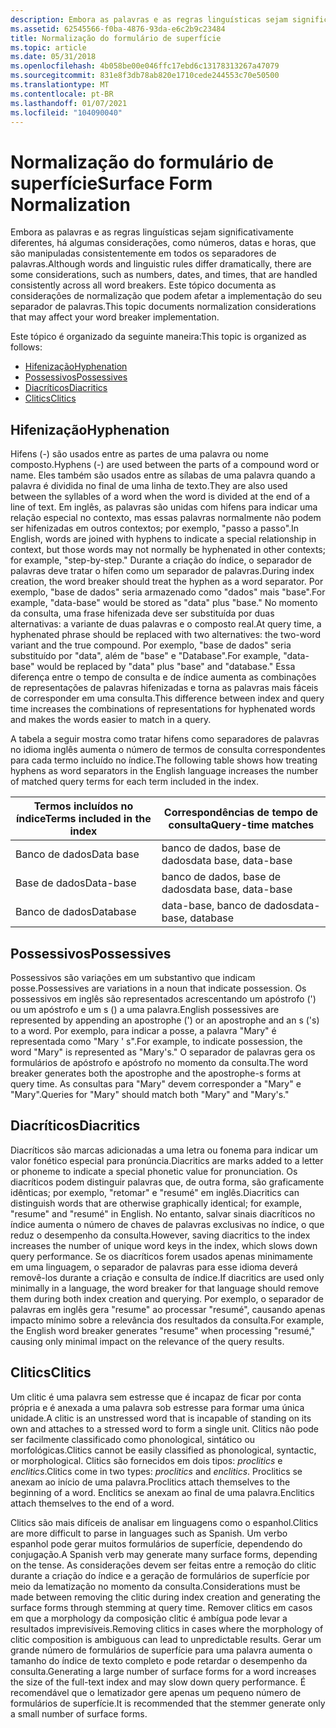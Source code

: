 ```yaml
---
description: Embora as palavras e as regras linguísticas sejam significativamente diferentes, há algumas considerações, como números, datas e horas, que são manipuladas consistentemente em todos os separadores de palavras.
ms.assetid: 62545566-f0ba-4876-93da-e6c2b9c23484
title: Normalização do formulário de superfície
ms.topic: article
ms.date: 05/31/2018
ms.openlocfilehash: 4b058be00e046ffc17ebd6c13178313267a47079
ms.sourcegitcommit: 831e8f3db78ab820e1710cede244553c70e50500
ms.translationtype: MT
ms.contentlocale: pt-BR
ms.lasthandoff: 01/07/2021
ms.locfileid: "104090040"
---
```

# <a name="surface-form-normalization"></a><span data-ttu-id="102df-103">Normalização do formulário de superfície</span><span class="sxs-lookup"><span data-stu-id="102df-103">Surface Form Normalization</span></span>

<span data-ttu-id="102df-104">Embora as palavras e as regras linguísticas sejam significativamente diferentes, há algumas considerações, como números, datas e horas, que são manipuladas consistentemente em todos os separadores de palavras.</span><span class="sxs-lookup"><span data-stu-id="102df-104">Although words and linguistic rules differ dramatically, there are some considerations, such as numbers, dates, and times, that are handled consistently across all word breakers.</span></span> <span data-ttu-id="102df-105">Este tópico documenta as considerações de normalização que podem afetar a implementação do seu separador de palavras.</span><span class="sxs-lookup"><span data-stu-id="102df-105">This topic documents normalization considerations that may affect your word breaker implementation.</span></span>

<span data-ttu-id="102df-106">Este tópico é organizado da seguinte maneira:</span><span class="sxs-lookup"><span data-stu-id="102df-106">This topic is organized as follows:</span></span>

-   [<span data-ttu-id="102df-107">Hifenização</span><span class="sxs-lookup"><span data-stu-id="102df-107">Hyphenation</span></span>](#hyphenation)
-   [<span data-ttu-id="102df-108">Possessivos</span><span class="sxs-lookup"><span data-stu-id="102df-108">Possessives</span></span>](#possessives)
-   [<span data-ttu-id="102df-109">Diacríticos</span><span class="sxs-lookup"><span data-stu-id="102df-109">Diacritics</span></span>](#diacritics)
-   [<span data-ttu-id="102df-110">Clitics</span><span class="sxs-lookup"><span data-stu-id="102df-110">Clitics</span></span>](#clitics)

## <a name="hyphenation"></a><span data-ttu-id="102df-111">Hifenização</span><span class="sxs-lookup"><span data-stu-id="102df-111">Hyphenation</span></span>

<span data-ttu-id="102df-112">Hifens (-) são usados entre as partes de uma palavra ou nome composto.</span><span class="sxs-lookup"><span data-stu-id="102df-112">Hyphens (-) are used between the parts of a compound word or name.</span></span> <span data-ttu-id="102df-113">Eles também são usados entre as sílabas de uma palavra quando a palavra é dividida no final de uma linha de texto.</span><span class="sxs-lookup"><span data-stu-id="102df-113">They are also used between the syllables of a word when the word is divided at the end of a line of text.</span></span> <span data-ttu-id="102df-114">Em inglês, as palavras são unidas com hifens para indicar uma relação especial no contexto, mas essas palavras normalmente não podem ser hifenizadas em outros contextos; por exemplo, "passo a passo".</span><span class="sxs-lookup"><span data-stu-id="102df-114">In English, words are joined with hyphens to indicate a special relationship in context, but those words may not normally be hyphenated in other contexts; for example, "step-by-step."</span></span> <span data-ttu-id="102df-115">Durante a criação do índice, o separador de palavras deve tratar o hífen como um separador de palavras.</span><span class="sxs-lookup"><span data-stu-id="102df-115">During index creation, the word breaker should treat the hyphen as a word separator.</span></span> <span data-ttu-id="102df-116">Por exemplo, "base de dados" seria armazenado como "dados" mais "base".</span><span class="sxs-lookup"><span data-stu-id="102df-116">For example, "data-base" would be stored as "data" plus "base."</span></span> <span data-ttu-id="102df-117">No momento da consulta, uma frase hifenizada deve ser substituída por duas alternativas: a variante de duas palavras e o composto real.</span><span class="sxs-lookup"><span data-stu-id="102df-117">At query time, a hyphenated phrase should be replaced with two alternatives: the two-word variant and the true compound.</span></span> <span data-ttu-id="102df-118">Por exemplo, "base de dados" seria substituído por "data", além de "base" e "Database".</span><span class="sxs-lookup"><span data-stu-id="102df-118">For example, "data-base" would be replaced by "data" plus "base" and "database."</span></span> <span data-ttu-id="102df-119">Essa diferença entre o tempo de consulta e de índice aumenta as combinações de representações de palavras hifenizadas e torna as palavras mais fáceis de corresponder em uma consulta.</span><span class="sxs-lookup"><span data-stu-id="102df-119">This difference between index and query time increases the combinations of representations for hyphenated words and makes the words easier to match in a query.</span></span>

<span data-ttu-id="102df-120">A tabela a seguir mostra como tratar hifens como separadores de palavras no idioma inglês aumenta o número de termos de consulta correspondentes para cada termo incluído no índice.</span><span class="sxs-lookup"><span data-stu-id="102df-120">The following table shows how treating hyphens as word separators in the English language increases the number of matched query terms for each term included in the index.</span></span>



| <span data-ttu-id="102df-121">Termos incluídos no índice</span><span class="sxs-lookup"><span data-stu-id="102df-121">Terms included in the index</span></span> | <span data-ttu-id="102df-122">Correspondências de tempo de consulta</span><span class="sxs-lookup"><span data-stu-id="102df-122">Query-time matches</span></span>   |
|-----------------------------|----------------------|
| <span data-ttu-id="102df-123">Banco de dados</span><span class="sxs-lookup"><span data-stu-id="102df-123">Data base</span></span>                   | <span data-ttu-id="102df-124">banco de dados, base de dados</span><span class="sxs-lookup"><span data-stu-id="102df-124">data base, data-base</span></span> |
| <span data-ttu-id="102df-125">Base de dados</span><span class="sxs-lookup"><span data-stu-id="102df-125">Data-base</span></span>                   | <span data-ttu-id="102df-126">banco de dados, base de dados</span><span class="sxs-lookup"><span data-stu-id="102df-126">data base, data-base</span></span> |
| <span data-ttu-id="102df-127">Banco de dados</span><span class="sxs-lookup"><span data-stu-id="102df-127">Database</span></span>                    | <span data-ttu-id="102df-128">data-base, banco de dados</span><span class="sxs-lookup"><span data-stu-id="102df-128">data-base, database</span></span>  |



 

## <a name="possessives"></a><span data-ttu-id="102df-129">Possessivos</span><span class="sxs-lookup"><span data-stu-id="102df-129">Possessives</span></span>

<span data-ttu-id="102df-130">Possessivos são variações em um substantivo que indicam posse.</span><span class="sxs-lookup"><span data-stu-id="102df-130">Possessives are variations in a noun that indicate possession.</span></span> <span data-ttu-id="102df-131">Os possessivos em inglês são representados acrescentando um apóstrofo (') ou um apóstrofo e um s () a uma palavra.</span><span class="sxs-lookup"><span data-stu-id="102df-131">English possessives are represented by appending an apostrophe (') or an apostrophe and an s ('s) to a word.</span></span> <span data-ttu-id="102df-132">Por exemplo, para indicar a posse, a palavra "Mary" é representada como "Mary ' s".</span><span class="sxs-lookup"><span data-stu-id="102df-132">For example, to indicate possession, the word "Mary" is represented as "Mary's."</span></span> <span data-ttu-id="102df-133">O separador de palavras gera os formulários de apóstrofo e apóstrofo no momento da consulta.</span><span class="sxs-lookup"><span data-stu-id="102df-133">The word breaker generates both the apostrophe and the apostrophe-s forms at query time.</span></span> <span data-ttu-id="102df-134">As consultas para "Mary" devem corresponder a "Mary" e "Mary".</span><span class="sxs-lookup"><span data-stu-id="102df-134">Queries for "Mary" should match both "Mary" and "Mary's."</span></span>

## <a name="diacritics"></a><span data-ttu-id="102df-135">Diacríticos</span><span class="sxs-lookup"><span data-stu-id="102df-135">Diacritics</span></span>

<span data-ttu-id="102df-136">Diacríticos são marcas adicionadas a uma letra ou fonema para indicar um valor fonético especial para pronúncia.</span><span class="sxs-lookup"><span data-stu-id="102df-136">Diacritics are marks added to a letter or phoneme to indicate a special phonetic value for pronunciation.</span></span> <span data-ttu-id="102df-137">Os diacríticos podem distinguir palavras que, de outra forma, são graficamente idênticas; por exemplo, "retomar" e "resumé" em inglês.</span><span class="sxs-lookup"><span data-stu-id="102df-137">Diacritics can distinguish words that are otherwise graphically identical; for example, "resume" and "resumé" in English.</span></span> <span data-ttu-id="102df-138">No entanto, salvar sinais diacríticos no índice aumenta o número de chaves de palavras exclusivas no índice, o que reduz o desempenho da consulta.</span><span class="sxs-lookup"><span data-stu-id="102df-138">However, saving diacritics to the index increases the number of unique word keys in the index, which slows down query performance.</span></span> <span data-ttu-id="102df-139">Se os diacríticos forem usados apenas minimamente em uma linguagem, o separador de palavras para esse idioma deverá removê-los durante a criação e consulta de índice.</span><span class="sxs-lookup"><span data-stu-id="102df-139">If diacritics are used only minimally in a language, the word breaker for that language should remove them during both index creation and querying.</span></span> <span data-ttu-id="102df-140">Por exemplo, o separador de palavras em inglês gera "resume" ao processar "resumé", causando apenas impacto mínimo sobre a relevância dos resultados da consulta.</span><span class="sxs-lookup"><span data-stu-id="102df-140">For example, the English word breaker generates "resume" when processing "resumé," causing only minimal impact on the relevance of the query results.</span></span>

## <a name="clitics"></a><span data-ttu-id="102df-141">Clitics</span><span class="sxs-lookup"><span data-stu-id="102df-141">Clitics</span></span>

<span data-ttu-id="102df-142">Um clitic é uma palavra sem estresse que é incapaz de ficar por conta própria e é anexada a uma palavra sob estresse para formar uma única unidade.</span><span class="sxs-lookup"><span data-stu-id="102df-142">A clitic is an unstressed word that is incapable of standing on its own and attaches to a stressed word to form a single unit.</span></span> <span data-ttu-id="102df-143">Clitics não pode ser facilmente classificado como phonological, sintático ou morfológicas.</span><span class="sxs-lookup"><span data-stu-id="102df-143">Clitics cannot be easily classified as phonological, syntactic, or morphological.</span></span> <span data-ttu-id="102df-144">Clitics são fornecidos em dois tipos: *proclitics* e *enclitics*.</span><span class="sxs-lookup"><span data-stu-id="102df-144">Clitics come in two types: *proclitics* and *enclitics*.</span></span> <span data-ttu-id="102df-145">Proclitics se anexam ao início de uma palavra.</span><span class="sxs-lookup"><span data-stu-id="102df-145">Proclitics attach themselves to the beginning of a word.</span></span> <span data-ttu-id="102df-146">Enclitics se anexam ao final de uma palavra.</span><span class="sxs-lookup"><span data-stu-id="102df-146">Enclitics attach themselves to the end of a word.</span></span>

<span data-ttu-id="102df-147">Clitics são mais difíceis de analisar em linguagens como o espanhol.</span><span class="sxs-lookup"><span data-stu-id="102df-147">Clitics are more difficult to parse in languages such as Spanish.</span></span> <span data-ttu-id="102df-148">Um verbo espanhol pode gerar muitos formulários de superfície, dependendo do conjugação.</span><span class="sxs-lookup"><span data-stu-id="102df-148">A Spanish verb may generate many surface forms, depending on the tense.</span></span> <span data-ttu-id="102df-149">As considerações devem ser feitas entre a remoção do clitic durante a criação do índice e a geração de formulários de superfície por meio da lematização no momento da consulta.</span><span class="sxs-lookup"><span data-stu-id="102df-149">Considerations must be made between removing the clitic during index creation and generating the surface forms through stemming at query time.</span></span> <span data-ttu-id="102df-150">Remover clitics em casos em que a morphology da composição clitic é ambígua pode levar a resultados imprevisíveis.</span><span class="sxs-lookup"><span data-stu-id="102df-150">Removing clitics in cases where the morphology of clitic composition is ambiguous can lead to unpredictable results.</span></span> <span data-ttu-id="102df-151">Gerar um grande número de formulários de superfície para uma palavra aumenta o tamanho do índice de texto completo e pode retardar o desempenho da consulta.</span><span class="sxs-lookup"><span data-stu-id="102df-151">Generating a large number of surface forms for a word increases the size of the full-text index and may slow down query performance.</span></span> <span data-ttu-id="102df-152">É recomendável que o lematizador gere apenas um pequeno número de formulários de superfície.</span><span class="sxs-lookup"><span data-stu-id="102df-152">It is recommended that the stemmer generate only a small number of surface forms.</span></span>

 

 



